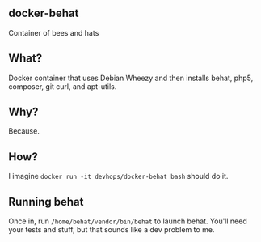 ## docker-behat
Container of bees and hats

##  What?
Docker container that uses Debian Wheezy and then installs behat, php5, composer, git curl, and apt-utils.

## Why?
Because. 

## How? 

I imagine ``docker run -it devhops/docker-behat bash`` should do it.


## Running behat

Once in, run `/home/behat/vendor/bin/behat` to launch behat. You'll need your tests and stuff, but that sounds like a dev problem to me.

